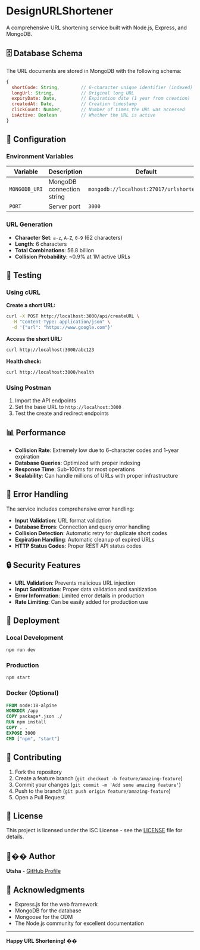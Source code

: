 
# DesignURLShortener

A comprehensive URL shortening service built with Node.js, Express, and MongoDB.

## 🗄️ Database Schema

The URL documents are stored in MongoDB with the following schema:

```javascript
{
  shortCode: String,        // 6-character unique identifier (indexed)
  longUrl: String,          // Original long URL
  expiryDate: Date,         // Expiration date (1 year from creation)
  createdAt: Date,          // Creation timestamp
  clickCount: Number,       // Number of times the URL was accessed
  isActive: Boolean         // Whether the URL is active
}
```

## 🔧 Configuration

### Environment Variables

| Variable | Description | Default |
|----------|-------------|---------|
| `MONGODB_URI` | MongoDB connection string | `mongodb://localhost:27017/urlshortener` |
| `PORT` | Server port | `3000` |

### URL Generation

- **Character Set**: `a-z`, `A-Z`, `0-9` (62 characters)
- **Length**: 6 characters
- **Total Combinations**: 56.8 billion
- **Collision Probability**: ~0.9% at 1M active URLs

## 🧪 Testing

### Using cURL

**Create a short URL:**
```bash
curl -X POST http://localhost:3000/api/createURL \
  -H "Content-Type: application/json" \
  -d '{"url": "https://www.google.com"}'
```

**Access the short URL:**
```bash
curl http://localhost:3000/abc123
```

**Health check:**
```bash
curl http://localhost:3000/health
```

### Using Postman

1. Import the API endpoints
2. Set the base URL to `http://localhost:3000`
3. Test the create and redirect endpoints

## 📊 Performance

- **Collision Rate**: Extremely low due to 6-character codes and 1-year expiration
- **Database Queries**: Optimized with proper indexing
- **Response Time**: Sub-100ms for most operations
- **Scalability**: Can handle millions of URLs with proper infrastructure

## 🚨 Error Handling

The service includes comprehensive error handling:

- **Input Validation**: URL format validation
- **Database Errors**: Connection and query error handling
- **Collision Detection**: Automatic retry for duplicate short codes
- **Expiration Handling**: Automatic cleanup of expired URLs
- **HTTP Status Codes**: Proper REST API status codes

## 🔒 Security Features

- **URL Validation**: Prevents malicious URL injection
- **Input Sanitization**: Proper data validation and sanitization
- **Error Information**: Limited error details in production
- **Rate Limiting**: Can be easily added for production use

## 🚀 Deployment

### Local Development
```bash
npm run dev
```

### Production
```bash
npm start
```

### Docker (Optional)
```dockerfile
FROM node:18-alpine
WORKDIR /app
COPY package*.json ./
RUN npm install
COPY . .
EXPOSE 3000
CMD ["npm", "start"]
```

## 🤝 Contributing

1. Fork the repository
2. Create a feature branch (`git checkout -b feature/amazing-feature`)
3. Commit your changes (`git commit -m 'Add some amazing feature'`)
4. Push to the branch (`git push origin feature/amazing-feature`)
5. Open a Pull Request

## 📝 License

This project is licensed under the ISC License - see the [LICENSE](LICENSE) file for details.

## 👨‍�� Author

**Utsha** - [GitHub Profile](https://github.com/Utsaghosh15)

## 🙏 Acknowledgments

- Express.js for the web framework
- MongoDB for the database
- Mongoose for the ODM
- The Node.js community for excellent documentation

---

**Happy URL Shortening! ��**